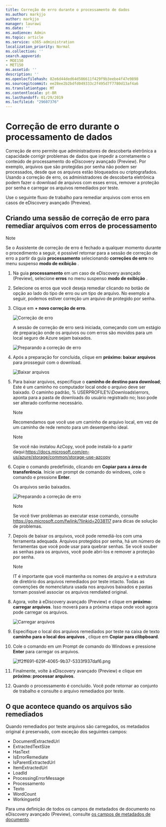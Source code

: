 ```yaml
---
title: Correção de erro durante o processamento de dados
ms.author: markjjo
author: markjjo
manager: laurawi
ms.date: ''
ms.audience: Admin
ms.topic: article
ms.service: o365-administration
localization_priority: Normal
ms.collection: ''
search.appverid:
- MOE150
- MET150
ms.assetid: ''
description: ''
ms.openlocfilehash: 82e6d44ded64d586611f429f9b3eebe4f47e9898
ms.sourcegitcommit: ee28ee2b2bdfd049333c2f495d7f7780d13af4a6
ms.translationtype: MT
ms.contentlocale: pt-BR
ms.lasthandoff: 01/29/2019
ms.locfileid: "29607376"
---
```

# <a name="error-remediation-when-processing-data"></a>Correção de erro durante o processamento de dados

Correção de erro permite que administradores de descoberta eletrônica a capacidade corrigir problemas de dados que impedir a corretamente o conteúdo de processamento do eDiscovery avançado (Preview). Por exemplo, arquivos que são protegidas por senha não podem ser processados, desde que os arquivos estão bloqueados ou criptografados. Usando a correção de erro, os administradores de descoberta eletrônica podem fazer o download de arquivos com esses erros, remover a proteção por senha e carregar os arquivos remediados por teste.

Use o seguinte fluxo de trabalho para remediar arquivos com erros em casos de eDiscovery avançado (Preview).

## <a name="creating-an-error-remediation-session-to-remediate-files-with-processing-errors"></a>Criando uma sessão de correção de erro para remediar arquivos com erros de processamento

>[!NOTE]
>Se o Assistente de correção de erro é fechado a qualquer momento durante o procedimento a seguir, é possível retornar para a sessão de correção de erro a partir da guia **processamento** selecionando **correções de erro** no menu suspenso **modo de exibição** .

1. Na guia **processamento** em um caso de eDiscovery avançado (Preview), selecione **erros** no menu suspenso **modo de exibição** .

2. Selecione os erros que você deseja remediar clicando no botão de opção ao lado do tipo de erro ou um tipo de arquivo.  No exemplo a seguir, podemos estiver correção um arquivo de protegido por senha.

3. Clique em **+ novo correção de erro**.

    ![Correção de erro](../media/8c2faf1a-834b-44fc-b418-6a18aed8b81a.png)

    A sessão de correção de erro será iniciada, começando com um estágio de preparação onde os arquivos ou com erros são movidos para um local seguro de Azure sejam baixados.

    ![Preparando a correção de erro](../media/390572ec-7012-47c4-a6b6-4cbb5649e8a8.png)

4. Após a preparação for concluída, clique em **próximo: baixar arquivos** para prosseguir com o download.

    ![Baixar arquivos](../media/6ac04b09-8e13-414a-9e24-7c75ba586363.png)

5. Para baixar arquivos, especifique o **caminho de destino para download**; Este é um caminho no computador local onde o arquivo deve ser baixado.  O caminho padrão, % USERPROFILE%\Downloads\errors, aponta para a pasta de downloads do usuário registrado no; Isso pode ser alterado conforme necessário.

    >[!NOTE]
    >Recomendamos que você use um caminho de arquivo local, em vez de um caminho de rede remoto para um desempenho ideal.

    > [!NOTE]
    > Se você não instalou AzCopy, você pode instalá-lo a partir daqui:https://docs.microsoft.com/en-us/azure/storage/common/storage-use-azcopy

6. Copie o comando predefinido, clicando em **Copiar para a área de transferência**. Inicie um prompt de comando do windows, cole o comando e pressione **Enter**.  

    Os arquivos serão baixados.

    ![Preparando a correção de erro](../media/f364ab4d-31c5-4375-b69f-650f694a2f69.png)

     > [!NOTE]
     > Se você tiver problemas ao executar esse comando, consulte https://go.microsoft.com/fwlink/?linkid=2038117 para dicas de solução de problemas.

7. Depois de baixar os arquivos, você pode remediá-los com uma ferramenta adequada. Arquivos protegidos por senha, há um número de ferramentas que você pode usar para quebrar senhas. Se você souber as senhas para os arquivos, você pode abri-los e remover a proteção por senha.
    > [!NOTE]
    > IT é importante que você mantenha os nomes de arquivo e a estrutura de diretório dos arquivos remediados por teste intacto.  Todas as convenções de nomenclatura usada nos arquivos baixados e pastas tornam possível associar os arquivos remdiated original.

8. Agora, volte à eDiscovery avançado (Preview) e clique em **próximo: carregar arquivos**.  Isso moverá para a próxima etapa onde você agora pode carregar os arquivos.

    ![Carregar arquivos](../media/af3d8617-1bab-4ecd-8de0-22e53acba240.png)

9. Especifique o local dos arquivos remediados por teste na caixa de texto **caminho para o local dos arquivos** , clique em **Copiar para clibpboard**.

10. Cole o comando em um Prompt de comando do Windows e pressione **Enter** para carregar os arquivos.

    ![ff2ff691-629f-4065-9b37-5333f937daf6.png](../media/ff2ff691-629f-4065-9b37-5333f937daf6.png)

11. Finalmente, volte à eDiscovery avançado (Preview) e clique em **próximo: processar arquivos**.

12. Quando o processamento é concluído.  Você pode retornar ao conjunto de trabalho e consulte o arquivo remediados por teste.

## <a name="what-happens-when-files-are-remediated"></a>O que acontece quando os arquivos são remediados

Quando remediados por teste arquivos são carregados, os metadados original é preservado, com exceção dos seguintes campos: 

- DocumentExtractedUrl
- ExtractedTextSize
- HasText
- IsErrorRemediate
- IsParentExtractedUrl
- ItemExtractedUrl
- LoadId
- ProcessingErrorMessage
- Processamento
- Texto
- WordCount
- WorkingsetId

Para uma definição de todos os campos de metadados de documento no eDiscovery avançado (Preview), consulte [os campos de metadados de documento](document-metadata-fields.md).